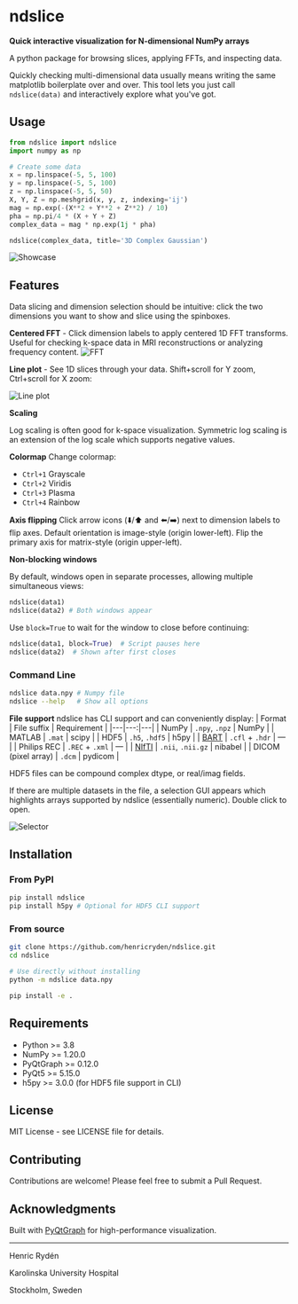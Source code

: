 # ndslice

**Quick interactive visualization for N-dimensional NumPy arrays**

A python package for browsing slices, applying FFTs, and inspecting data.

Quickly checking multi-dimensional data usually means writing the same matplotlib boilerplate over and over. This tool lets you just call `ndslice(data)` and interactively explore what you've got.

## Usage
```python
from ndslice import ndslice
import numpy as np

# Create some data
x = np.linspace(-5, 5, 100)
y = np.linspace(-5, 5, 100)
z = np.linspace(-5, 5, 50)
X, Y, Z = np.meshgrid(x, y, z, indexing='ij')
mag = np.exp(-(X**2 + Y**2 + Z**2) / 10)
pha = np.pi/4 * (X + Y + Z)
complex_data = mag * np.exp(1j * pha)

ndslice(complex_data, title='3D Complex Gaussian')
```

![Showcase](docs/images/showcase.gif)

## Features

Data slicing and dimension selection should be intuitive: click the two dimensions you want to show and slice using the spinboxes.

**Centered FFT** - Click dimension labels to apply centered 1D FFT transforms. Useful for checking k-space data in MRI reconstructions or analyzing frequency content.
![FFT](docs/images/fft.gif)

**Line plot** - See 1D slices through your data. Shift+scroll for Y zoom, Ctrl+scroll for X zoom:

![Line plot](docs/images/lineplot.png)

**Scaling**

Log scaling is often good for k-space visualization.
Symmetric log scaling is an extension of the log scale which supports negative values.


**Colormap**
Change colormap:
- `Ctrl+1` Grayscale
- `Ctrl+2` Viridis
- `Ctrl+3` Plasma
- `Ctrl+4` Rainbow


**Axis flipping**
Click arrow icons (⬇️/⬆️ and ⬅️/➡️) next to dimension labels to flip axes.
Default orientation is image-style (origin lower-left).
Flip the primary axis for matrix-style (origin upper-left).

**Non-blocking windows**

By default, windows open in separate processes, allowing multiple simultaneous views:
```python
ndslice(data1)
ndslice(data2) # Both windows appear
```

Use `block=True` to wait for the window to close before continuing:
```python
ndslice(data1, block=True)  # Script pauses here
ndslice(data2)  # Shown after first closes
```


### Command Line
```bash
ndslice data.npy # Numpy file
ndslice --help   # Show all options
```

**File support**
ndslice has CLI support and can conveniently display:
| Format | File suffix | Requirement |
|---|---:|---|
| NumPy | `.npy`, `.npz` | NumPy |
| MATLAB | `.mat` | scipy |
| HDF5 | `.h5`, `.hdf5` | h5py |
| [BART](https://mrirecon.github.io/bart/) | `.cfl` + `.hdr` | — |
| Philips REC | `.REC` + `.xml` | — |
| [NIfTI](https://nifti.nimh.nih.gov/) | `.nii`, `.nii.gz` | nibabel |
| DICOM (pixel array) | `.dcm` | pydicom |

HDF5 files can be compound complex dtype, or real/imag fields.

If there are multiple datasets in the file, a selection GUI appears which highlights arrays supported by ndslice (essentially numeric).
Double click to open.

![Selector](docs/images/selector.png)


## Installation

### From PyPI

```bash
pip install ndslice
pip install h5py # Optional for HDF5 CLI support
```

### From source

```bash
git clone https://github.com/henricryden/ndslice.git
cd ndslice

# Use directly without installing
python -m ndslice data.npy

pip install -e .
```


## Requirements

- Python >= 3.8
- NumPy >= 1.20.0
- PyQtGraph >= 0.12.0
- PyQt5 >= 5.15.0
- h5py >= 3.0.0 (for HDF5 file support in CLI)

## License

MIT License - see LICENSE file for details.

## Contributing

Contributions are welcome! Please feel free to submit a Pull Request.

## Acknowledgments

Built with [PyQtGraph](https://www.pyqtgraph.org/) for high-performance visualization.


---
Henric Rydén

Karolinska University Hospital

Stockholm, Sweden